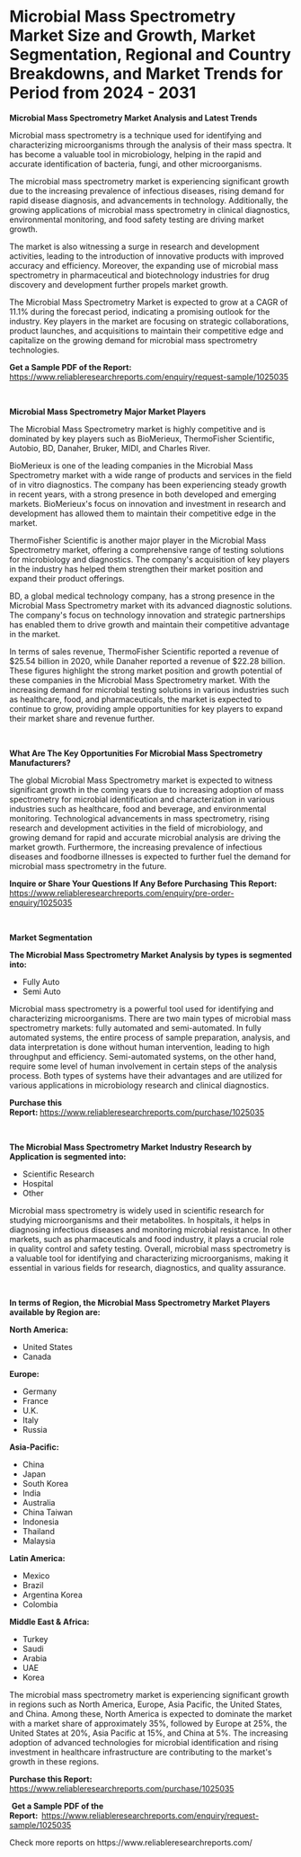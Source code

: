 <p><h1>Microbial Mass Spectrometry Market Size and Growth, Market Segmentation, Regional and Country Breakdowns, and Market Trends for Period from 2024 -  2031</h1></p><p><strong>Microbial Mass Spectrometry Market Analysis and Latest Trends</strong></p>
<p><p>Microbial mass spectrometry is a technique used for identifying and characterizing microorganisms through the analysis of their mass spectra. It has become a valuable tool in microbiology, helping in the rapid and accurate identification of bacteria, fungi, and other microorganisms.</p><p>The microbial mass spectrometry market is experiencing significant growth due to the increasing prevalence of infectious diseases, rising demand for rapid disease diagnosis, and advancements in technology. Additionally, the growing applications of microbial mass spectrometry in clinical diagnostics, environmental monitoring, and food safety testing are driving market growth.</p><p>The market is also witnessing a surge in research and development activities, leading to the introduction of innovative products with improved accuracy and efficiency. Moreover, the expanding use of microbial mass spectrometry in pharmaceutical and biotechnology industries for drug discovery and development further propels market growth.</p><p>The Microbial Mass Spectrometry Market is expected to grow at a CAGR of 11.1% during the forecast period, indicating a promising outlook for the industry. Key players in the market are focusing on strategic collaborations, product launches, and acquisitions to maintain their competitive edge and capitalize on the growing demand for microbial mass spectrometry technologies.</p></p>
<p><strong>Get a Sample PDF of the Report:&nbsp;</strong> <a href="https://www.reliableresearchreports.com/enquiry/request-sample/1025035">https://www.reliableresearchreports.com/enquiry/request-sample/1025035</a></p>
<p>&nbsp;</p>
<p><strong>Microbial Mass Spectrometry Major Market Players</strong></p>
<p><p>The Microbial Mass Spectrometry market is highly competitive and is dominated by key players such as BioMerieux, ThermoFisher Scientific, Autobio, BD, Danaher, Bruker, MIDI, and Charles River.</p><p>BioMerieux is one of the leading companies in the Microbial Mass Spectrometry market with a wide range of products and services in the field of in vitro diagnostics. The company has been experiencing steady growth in recent years, with a strong presence in both developed and emerging markets. BioMerieux's focus on innovation and investment in research and development has allowed them to maintain their competitive edge in the market.</p><p>ThermoFisher Scientific is another major player in the Microbial Mass Spectrometry market, offering a comprehensive range of testing solutions for microbiology and diagnostics. The company's acquisition of key players in the industry has helped them strengthen their market position and expand their product offerings.</p><p>BD, a global medical technology company, has a strong presence in the Microbial Mass Spectrometry market with its advanced diagnostic solutions. The company's focus on technology innovation and strategic partnerships has enabled them to drive growth and maintain their competitive advantage in the market.</p><p>In terms of sales revenue, ThermoFisher Scientific reported a revenue of $25.54 billion in 2020, while Danaher reported a revenue of $22.28 billion. These figures highlight the strong market position and growth potential of these companies in the Microbial Mass Spectrometry market. With the increasing demand for microbial testing solutions in various industries such as healthcare, food, and pharmaceuticals, the market is expected to continue to grow, providing ample opportunities for key players to expand their market share and revenue further.</p></p>
<p>&nbsp;</p>
<p><strong>What Are The Key Opportunities For Microbial Mass Spectrometry Manufacturers?</strong></p>
<p><p>The global Microbial Mass Spectrometry market is expected to witness significant growth in the coming years due to increasing adoption of mass spectrometry for microbial identification and characterization in various industries such as healthcare, food and beverage, and environmental monitoring. Technological advancements in mass spectrometry, rising research and development activities in the field of microbiology, and growing demand for rapid and accurate microbial analysis are driving the market growth. Furthermore, the increasing prevalence of infectious diseases and foodborne illnesses is expected to further fuel the demand for microbial mass spectrometry in the future.</p></p>
<p><strong>Inquire or Share Your Questions If Any Before Purchasing This Report:</strong> <a href="https://www.reliableresearchreports.com/enquiry/pre-order-enquiry/1025035">https://www.reliableresearchreports.com/enquiry/pre-order-enquiry/1025035</a></p>
<p>&nbsp;</p>
<p><strong>Market Segmentation</strong></p>
<p><strong>The Microbial Mass Spectrometry Market Analysis by types is segmented into:</strong></p>
<p><ul><li>Fully Auto</li><li>Semi Auto</li></ul></p>
<p><p>Microbial mass spectrometry is a powerful tool used for identifying and characterizing microorganisms. There are two main types of microbial mass spectrometry markets: fully automated and semi-automated. In fully automated systems, the entire process of sample preparation, analysis, and data interpretation is done without human intervention, leading to high throughput and efficiency. Semi-automated systems, on the other hand, require some level of human involvement in certain steps of the analysis process. Both types of systems have their advantages and are utilized for various applications in microbiology research and clinical diagnostics.</p></p>
<p><strong>Purchase this Report:&nbsp;</strong><a href="https://www.reliableresearchreports.com/purchase/1025035">https://www.reliableresearchreports.com/purchase/1025035</a></p>
<p>&nbsp;</p>
<p><strong>The Microbial Mass Spectrometry Market Industry Research by Application is segmented into:</strong></p>
<p><ul><li>Scientific Research</li><li>Hospital</li><li>Other</li></ul></p>
<p><p>Microbial mass spectrometry is widely used in scientific research for studying microorganisms and their metabolites. In hospitals, it helps in diagnosing infectious diseases and monitoring microbial resistance. In other markets, such as pharmaceuticals and food industry, it plays a crucial role in quality control and safety testing. Overall, microbial mass spectrometry is a valuable tool for identifying and characterizing microorganisms, making it essential in various fields for research, diagnostics, and quality assurance.</p></p>
<p>&nbsp;</p>
<p><strong>In terms of Region, the Microbial Mass Spectrometry Market Players available by Region are:</strong></p>
<p>
    <p> <strong> North America: </strong>
        <ul>
            <li>United States</li>
            <li>Canada</li>
        </ul>
        </p> 
    <p> <strong> Europe: </strong>
        <ul>
            <li>Germany</li>
            <li>France</li>
            <li>U.K.</li>
            <li>Italy</li>
            <li>Russia</li>
        </ul>
        </p> 
    <p> <strong> Asia-Pacific: </strong>
        <ul>
            <li>China</li>
            <li>Japan</li>
            <li>South Korea</li>
            <li>India</li>
            <li>Australia</li>
            <li>China Taiwan</li>
            <li>Indonesia</li>
            <li>Thailand</li>
            <li>Malaysia</li>
        </ul>
        </p> 
    <p> <strong> Latin America: </strong>
        <ul>
            <li>Mexico</li>
            <li>Brazil</li>
            <li>Argentina Korea</li>
            <li>Colombia</li>
        </ul>
        </p> 
    <p> <strong> Middle East & Africa: </strong>
        <ul>
            <li>Turkey</li>
            <li>Saudi</li>
            <li>Arabia</li>
            <li>UAE</li>
            <li>Korea</li>
        </ul>
    </p>
    </p>
<p><p>The microbial mass spectrometry market is experiencing significant growth in regions such as North America, Europe, Asia Pacific, the United States, and China. Among these, North America is expected to dominate the market with a market share of approximately 35%, followed by Europe at 25%, the United States at 20%, Asia Pacific at 15%, and China at 5%. The increasing adoption of advanced technologies for microbial identification and rising investment in healthcare infrastructure are contributing to the market's growth in these regions.</p></p>
<p><strong>Purchase this Report: </strong><a href="https://www.reliableresearchreports.com/purchase/1025035">https://www.reliableresearchreports.com/purchase/1025035</a></p>
<p>&nbsp;<strong>Get a Sample PDF of the Report:&nbsp;&nbsp;</strong><a href="https://www.reliableresearchreports.com/enquiry/request-sample/1025035">https://www.reliableresearchreports.com/enquiry/request-sample/1025035</a></p>
<p><strong></strong></p>
<p>Check more reports on https://www.reliableresearchreports.com/</p>